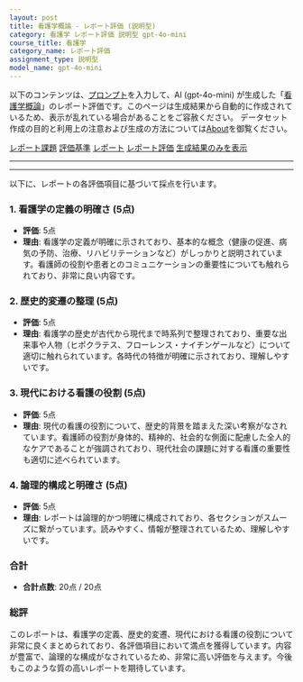 ```yaml
---
layout: post
title: 看護学概論 - レポート評価 (説明型)
category: 看護学 レポート評価 説明型 gpt-4o-mini
course_title: 看護学
category_name: レポート評価
assignment_type: 説明型
model_name: gpt-4o-mini
---
```


以下のコンテンツは、[プロンプト](http://127.0.0.1:8000/generated/看護学/gpt-4o-mini/prompt_レポート評価-説明型.md)を入力して、AI (gpt-4o-mini) が生成した「[看護学概論](/contents/看護学/)」のレポート評価です。このページは生成結果から自動的に作成されているため、表示が乱れている場合があることをご容赦ください。
データセット作成の目的と利用上の注意および生成の方法については[About](/About)を御覧ください。

[レポート課題](../レポート課題-説明型)
[評価基準](../評価基準-説明型)
[レポート](../レポート-説明型)
[レポート評価](../レポート評価-説明型)
[生成結果のみを表示](http://127.0.0.1:8000/generated/看護学/gpt-4o-mini/レポート評価-説明型.md)
  

***
***
  
以下に、レポートの各評価項目に基づいて採点を行います。

### 1. 看護学の定義の明確さ (5点)
- **評価**: 5点
- **理由**: 看護学の定義が明確に示されており、基本的な概念（健康の促進、病気の予防、治療、リハビリテーションなど）がしっかりと説明されています。看護師の役割や患者とのコミュニケーションの重要性についても触れられており、非常に良い内容です。

### 2. 歴史的変遷の整理 (5点)
- **評価**: 5点
- **理由**: 看護学の歴史が古代から現代まで時系列で整理されており、重要な出来事や人物（ヒポクラテス、フローレンス・ナイチンゲールなど）について適切に触れられています。各時代の特徴が明確に示されており、理解しやすいです。

### 3. 現代における看護の役割 (5点)
- **評価**: 5点
- **理由**: 現代の看護の役割について、歴史的背景を踏まえた深い考察がなされています。看護師の役割が身体的、精神的、社会的な側面に配慮した全人的なケアであることが強調されており、現代社会の課題に対する看護の重要性も適切に述べられています。

### 4. 論理的構成と明確さ (5点)
- **評価**: 5点
- **理由**: レポートは論理的かつ明確に構成されており、各セクションがスムーズに繋がっています。読みやすく、情報が整理されているため、理解しやすいです。

### 合計
- **合計点数**: 20点 / 20点

### 総評
このレポートは、看護学の定義、歴史的変遷、現代における看護の役割について非常に良くまとめられており、各評価項目において満点を獲得しています。内容が豊富で、論理的な構成がなされているため、非常に高い評価を与えます。今後もこのような質の高いレポートを期待しています。
